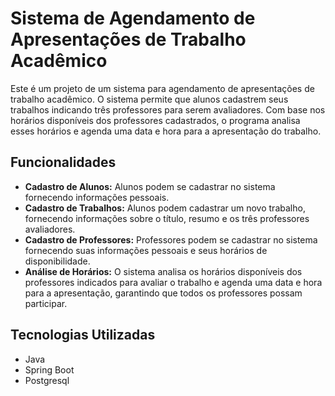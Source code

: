 <h1>Sistema de Agendamento de Apresentações de Trabalho Acadêmico</h1>
<p>Este é um projeto de um sistema para agendamento de apresentações de trabalho acadêmico. O sistema permite que alunos cadastrem seus trabalhos indicando três professores para serem avaliadores. Com base nos horários disponíveis dos professores cadastrados, o programa analisa esses horários e agenda uma data e hora para a apresentação do trabalho.</p>

<h2>Funcionalidades</h2>
<ul>
    <li><strong>Cadastro de Alunos:</strong> Alunos podem se cadastrar no sistema fornecendo informações pessoais.</li>
    <li><strong>Cadastro de Trabalhos:</strong> Alunos podem cadastrar um novo trabalho, fornecendo informações sobre o título, resumo e os três professores avaliadores.</li>
    <li><strong>Cadastro de Professores:</strong> Professores podem se cadastrar no sistema fornecendo suas informações pessoais e seus horários de disponibilidade.</li>
    <li><strong>Análise de Horários:</strong> O sistema analisa os horários disponíveis dos professores indicados para avaliar o trabalho e agenda uma data e hora para a apresentação, garantindo que todos os professores possam participar.</li>
</ul>

<h2>Tecnologias Utilizadas</h2>
<ul>
    <li>Java</li>
    <li>Spring Boot</li>
    <li>Postgresql</li>
</ul>
